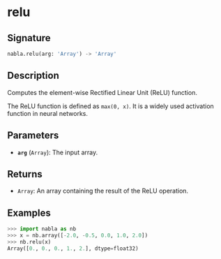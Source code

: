 # relu

## Signature

```python
nabla.relu(arg: 'Array') -> 'Array'
```

## Description

Computes the element-wise Rectified Linear Unit (ReLU) function.

The ReLU function is defined as `max(0, x)`. It is a widely used
activation function in neural networks.

## Parameters

- **`arg`** (`Array`): The input array.

## Returns

- `Array`: An array containing the result of the ReLU operation.

## Examples

```python
>>> import nabla as nb
>>> x = nb.array([-2.0, -0.5, 0.0, 1.0, 2.0])
>>> nb.relu(x)
Array([0., 0., 0., 1., 2.], dtype=float32)
```
